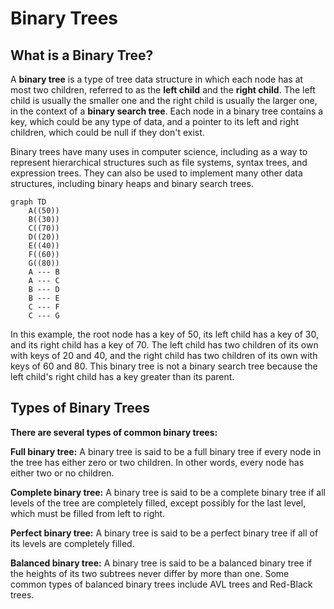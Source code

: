 # Binary Trees

## What is a Binary Tree?

A **binary tree** is a type of tree data structure in which each node has at most two children, 
referred to as the **left child** and the **right child**. The left child is usually the smaller one 
and the right child is usually the larger one, in the context of a **binary search tree**. 
Each node in a binary tree contains a key, which could be any type of data, and a pointer to 
its left and right children, which could be null if they don't exist.

Binary trees have many uses in computer science, including as a way to represent hierarchical 
structures such as file systems, syntax trees, and expression trees. They can also be used to 
implement many other data structures, including binary heaps and binary search trees.  

```mermaid
graph TD
    A((50))
    B((30))
    C((70))
    D((20))
    E((40))
    F((60))
    G((80))
    A --- B
    A --- C
    B --- D
    B --- E
    C --- F
    C --- G
```

In this example, the root node has a key of 50, its left child has a key of 30, and its right child 
has a key of 70. The left child has two children of its own with keys of 20 and 40, and the right 
child has two children of its own with keys of 60 and 80. This binary tree is not a binary search tree 
because the left child's right child has a key greater than its parent.  

## Types of Binary Trees

 **There are several types of common binary trees:**  
 
**Full binary tree:** A binary tree is said to be a full binary tree if every node in the tree has either zero or two children. 
In other words, every node has either two or no children.  

**Complete binary tree:** A binary tree is said to be a complete binary tree if all levels of the tree are completely filled, 
except possibly for the last level, which must be filled from left to right.   

**Perfect binary tree:** A binary tree is said to be a perfect binary tree if all of its levels are completely filled.    

**Balanced binary tree:** A binary tree is said to be a balanced binary tree if the heights of its two subtrees never differ 
by more than one. Some common types of balanced binary trees include AVL trees and Red-Black trees.  



